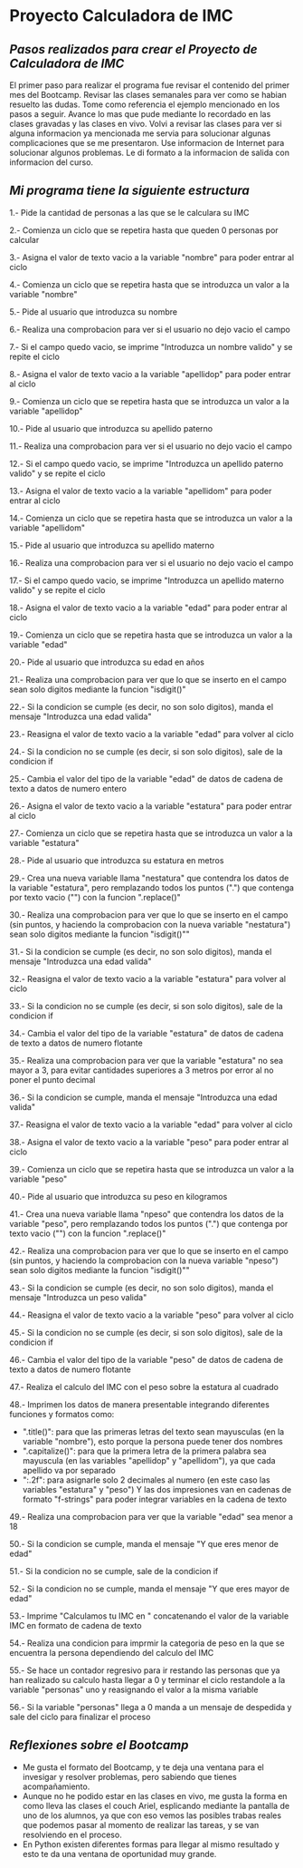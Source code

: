 # Proyecto Calculadora de IMC

## *Pasos realizados para crear el Proyecto de Calculadora de IMC*

El primer paso para realizar el programa fue revisar el contenido del primer mes del Bootcamp.
Revisar las clases semanales para ver como se habian resuelto las dudas.
Tome como referencia el ejemplo mencionado en los pasos a seguir.
Avance lo mas que pude mediante lo recordado en las clases gravadas y las clases en vivo.
Volvi a revisar las clases para ver si alguna informacion ya mencionada me servia para solucionar algunas complicaciones que se me presentaron.
Use informacion de Internet para solucionar algunos problemas.
Le di formato a la informacion de salida con informacion del curso.

## *Mi programa tiene la siguiente estructura*


1.- Pide la cantidad de personas a las que se le calculara su IMC

2.- Comienza un ciclo que se repetira hasta que queden 0 personas por calcular

3.- Asigna el valor de texto vacio a la variable "nombre" para poder entrar al ciclo

4.- Comienza un ciclo que se repetira hasta que se introduzca un valor a la variable "nombre"

5.- Pide al usuario que introduzca su nombre

6.- Realiza una comprobacion para ver si el usuario no dejo vacio el campo

7.- Si el campo quedo vacio, se imprime "Introduzca un nombre valido" y se repite el ciclo

8.- Asigna el valor de texto vacio a la variable "apellidop" para poder entrar al ciclo

9.- Comienza un ciclo que se repetira hasta que se introduzca un valor a la variable "apellidop"

10.- Pide al usuario que introduzca su apellido paterno

11.- Realiza una comprobacion para ver si el usuario no dejo vacio el campo

12.- Si el campo quedo vacio, se imprime "Introduzca un apellido paterno valido" y se repite el ciclo

13.- Asigna el valor de texto vacio a la variable "apellidom" para poder entrar al ciclo

14.- Comienza un ciclo que se repetira hasta que se introduzca un valor a la variable "apellidom"

15.- Pide al usuario que introduzca su apellido materno

16.- Realiza una comprobacion para ver si el usuario no dejo vacio el campo

17.- Si el campo quedo vacio, se imprime "Introduzca un apellido materno valido" y se repite el ciclo

18.- Asigna el valor de texto vacio a la variable "edad" para poder entrar al ciclo

19.- Comienza un ciclo que se repetira hasta que se introduzca un valor a la variable "edad"

20.- Pide al usuario que introduzca su edad en años

21.- Realiza una comprobacion para ver que lo que se inserto en el campo sean solo digitos mediante la funcion "isdigit()"

22.- Si la condicion se cumple (es decir, no son solo digitos), manda el mensaje "Introduzca una edad valida"

23.- Reasigna el valor de texto vacio a la variable "edad" para volver al ciclo

24.- Si la condicion no se cumple (es decir, si son solo digitos), sale de la condicion if

25.- Cambia el valor del tipo de la variable "edad" de datos de cadena de texto a datos de numero entero

26.- Asigna el valor de texto vacio a la variable "estatura" para poder entrar al ciclo

27.- Comienza un ciclo que se repetira hasta que se introduzca un valor a la variable "estatura"

28.- Pide al usuario que introduzca su estatura en metros

29.- Crea una nueva variable llama "nestatura" que contendra los datos de la variable "estatura", pero remplazando todos los puntos (".") que contenga por texto vacio ("") con la funcion ".replace()"

30.- Realiza una comprobacion para ver que lo que se inserto en el campo (sin puntos, y haciendo la comprobacion con la nueva variable "nestatura") sean solo digitos mediante la funcion "isdigit()""

31.- Si la condicion se cumple (es decir, no son solo digitos), manda el mensaje "Introduzca una edad valida"

32.- Reasigna el valor de texto vacio a la variable "estatura" para volver al ciclo

33.- Si la condicion no se cumple (es decir, si son solo digitos), sale de la condicion if

34.- Cambia el valor del tipo de la variable "estatura" de datos de cadena de texto a datos de numero flotante

35.- Realiza una comprobacion para ver que la variable "estatura" no sea mayor a 3, para evitar cantidades superiores a 3 metros por error al no poner el punto decimal

36.- Si la condicion se cumple, manda el mensaje "Introduzca una edad valida"

37.- Reasigna el valor de texto vacio a la variable "edad" para volver al ciclo

38.- Asigna el valor de texto vacio a la variable "peso" para poder entrar al ciclo

39.- Comienza un ciclo que se repetira hasta que se introduzca un valor a la variable "peso"

40.- Pide al usuario que introduzca su peso en kilogramos

41.- Crea una nueva variable llama "npeso" que contendra los datos de la variable "peso", pero remplazando todos los puntos (".") que contenga por texto vacio ("") con la funcion ".replace()"

42.- Realiza una comprobacion para ver que lo que se inserto en el campo (sin puntos, y haciendo la comprobacion con la nueva variable "npeso") sean solo digitos mediante la funcion "isdigit()""

43.- Si la condicion se cumple (es decir, no son solo digitos), manda el mensaje "Introduzca un peso valida"

44.- Reasigna el valor de texto vacio a la variable "peso" para volver al ciclo

45.- Si la condicion no se cumple (es decir, si son solo digitos), sale de la condicion if

46.- Cambia el valor del tipo de la variable "peso" de datos de cadena de texto a datos de numero flotante

47.- Realiza el calculo del IMC con el peso sobre la estatura al cuadrado

48.- Imprimen los datos de manera presentable integrando diferentes funciones y formatos como:
* ".title()": para que las primeras letras del texto sean mayusculas (en la variable "nombre"), esto porque la persona puede tener dos nombres
* ".capitalize()": para que la primera letra de la primera palabra sea mayuscula (en las variables "apellidop" y "apellidom"), ya que cada apellido va por separado
* ":.2f": para asignarle solo 2 decimales al numero (en este caso las variables "estatura" y "peso")
Y las dos impresiones van en cadenas de formato "f-strings" para poder integrar variables en la cadena de texto

49.- Realiza una comprobacion para ver que la variable "edad" sea menor a 18

50.- Si la condicion se cumple, manda el mensaje "Y que eres menor de edad"

51.- Si la condicion no se cumple, sale de la condicion if

52.- Si la condicion no se cumple, manda el mensaje "Y que eres mayor de edad"

53.- Imprime "Calculamos tu IMC en " concatenando el valor de la variable IMC en formato de cadena de texto

54.- Realiza una condicion para imprmir la categoria de peso en la que se encuentra la persona dependiendo del calculo del IMC

55.- Se hace un contador regresivo para ir restando las personas que ya han realizado su calculo hasta llegar a 0 y terminar el ciclo restandole a la variable "personas" uno y reasignando el valor a la misma variable

56.- Si la variable "personas" llega a 0 manda a un mensaje de despedida y sale del ciclo para finalizar el proceso

## *Reflexiones sobre el Bootcamp*

* Me gusta el formato del Bootcamp, y te deja una ventana para el invesigar y resolver problemas, pero sabiendo que tienes acompañamiento.
* Aunque no he podido estar en las clases en vivo, me gusta la forma en como lleva las clases el couch Ariel, esplicando mediante la pantalla de uno de los alumnos, ya que con eso vemos las posibles trabas reales que podemos pasar al momento de realizar las tareas, y se van resolviendo en el proceso.
* En Python existen diferentes formas para llegar al mismo resultado y esto te da una ventana de oportunidad muy grande.